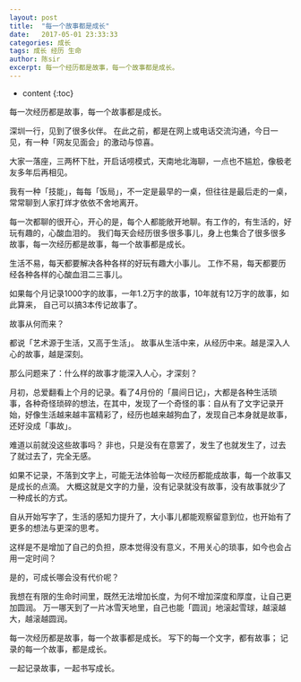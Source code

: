 ```yaml
---
layout: post
title:  "每一个故事都是成长"
date:   2017-05-01 23:33:33
categories: 成长
tags: 成长 经历 生命
author: 陈sir
excerpt: 每一个经历都是故事，每一个故事都是成长。
---
```

* content
{:toc}

每一次经历都是故事，每一个故事都是成长。

深圳一行，见到了很多伙伴。
在此之前，都是在网上或电话交流沟通，今日一见，有一种「网友见面会」的激动与惊喜。

大家一落座，三两杯下肚，开启话唠模式，天南地北海聊，一点也不尴尬，像极老友多年后再相见。

我有一种「技能」，每每「饭局」，不一定是最早的一桌，但往往是最后走的一桌，常常聊到人家打烊才依依不舍地离开。

每一次都聊的很开心，开心的是，每个人都能敞开地聊。有工作的，有生活的，好玩有趣的，心酸血泪的。
我们每天会经历很多很多事儿，身上也集合了很多很多故事，每一次经历都是故事，每一个故事都是成长。

生活不易，每天都要解决各种各样的好玩有趣大小事儿。
工作不易，每天都要历经各种各样的心酸血泪二三事儿。

如果每个月记录1000字的故事，一年1.2万字的故事，10年就有12万字的故事，如此算来， 自己可以搞3本传记故事了。

故事从何而来？

都说「艺术源于生活，又高于生活」。
故事从生活中来，从经历中来。越是深入人心的故事，越是深刻。

那么问题来了：什么样的故事才能深入人心，才深刻？

月初，总爱翻看上个月的记录。看了4月份的「晨间日记」，大都是各种生活琐事，各种奇怪琐碎的想法，在其中，发现了一个奇怪的事：自从有了文字记录开始，好像生活越来越丰富精彩了，经历也越来越狗血了，发现自己本身就是故事，还好没成「事故」。

难道以前就没这些故事吗？
非也，只是没有在意罢了，发生了也就发生了，过去了就过去了，完全无感。

如果不记录，不落到文字上，可能无法体验每一次经历都能成故事，每一个故事又是成长的点滴。
大概这就是文字的力量，没有记录就没有故事，没有故事就少了一种成长的方式。

自从开始写字了，生活的感知力提升了，大小事儿都能观察留意到位，也开始有了更多的想法与更深的思考。

这样是不是增加了自己的负担，原本觉得没有意义，不用关心的琐事，如今也会占用一定时间？

是的，可成长哪会没有代价呢？

我想在有限的生命时间里，既然无法增加长度，为何不增加深度和厚度，让自己更加圆润。
万一哪天到了一片冰雪天地里，自己也能「圆润」地滚起雪球，越滚越大，越滚越圆润。

每一次经历都是故事，每一个故事都是成长。
写下的每一个文字，都有故事；
记录的每一个故事，都是成长。

一起记录故事，一起书写成长。

